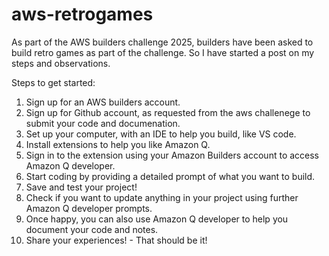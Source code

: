 # aws-retrogames

As part of the AWS builders challenge 2025, builders have been asked to build retro games as part of the challenge. So I have started a post on my steps and observations. 

Steps to get started: 

1) Sign up for an AWS builders account.
2) Sign up for Github account, as requested from the aws challenege to submit your code and documenation.
3) Set up your computer, with an IDE to help you build, like VS code.
4) Install extensions to help you like Amazon Q.
5) Sign in to the extension using your Amazon Builders account to access Amazon Q developer.
6) Start coding by providing a detailed prompt of what you want to build.
7) Save and test your project!
8) Check if you want to update anything in your project using further Amazon Q developer prompts.
9) Once happy, you can also use Amazon Q developer to help you document your code and notes.
10) Share your experiences! - That should be it! 
